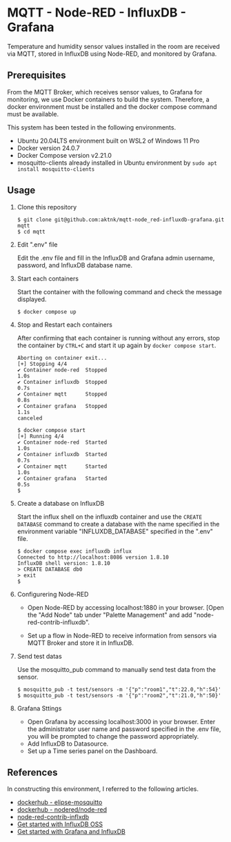 # MQTT - Node-RED - InfluxDB - Grafana

Temperature and humidity sensor values installed in the room are received via MQTT, stored in InfluxDB using Node-RED, and monitored by Grafana.

## Prerequisites

From the MQTT Broker, which receives sensor values, to Grafana for monitoring, we use Docker containers to build the system.
Therefore, a docker environment must be installed and the docker compose command must be available.

This system has been tested in the following environments.
* Ubuntu 20.04LTS environment built on WSL2 of Windows 11 Pro
* Docker version 24.0.7
* Docker Compose version v2.21.0
* mosquitto-clients already installed in Ubuntu environment by `sudo apt install mosquitto-clients`

## Usage

1. Clone this repository

    ```
    $ git clone git@github.com:aktnk/mqtt-node_red-influxdb-grafana.git mqtt
    $ cd mqtt
    ```

1. Edit ".env" file

    Edit the .env file and fill in the InfluxDB and Grafana admin username, password, and InfluxDB database name.

1. Start each containers

    Start the container with the following command and check the message displayed.

    ```
    $ docker compose up
    ```

1. Stop and Restart each containers

    After confirming that each container is running without any errors, stop the container by `CTRL+C` and start it up again by `docker compose start`.

    ```
    Aborting on container exit...
    [+] Stopping 4/4
    ✔ Container node-red  Stopped                                                                                1.0s
    ✔ Container influxdb  Stopped                                                                                0.7s
    ✔ Container mqtt      Stopped                                                                                0.8s
    ✔ Container grafana   Stopped                                                                                1.1s
    canceled

    $ docker compose start
    [+] Running 4/4
    ✔ Container node-red  Started                                                                                1.0s
    ✔ Container influxdb  Started                                                                                0.7s
    ✔ Container mqtt      Started                                                                                1.0s
    ✔ Container grafana   Started                                                                                0.5s
    $
    ```

1. Create a database on InfluxDB

    Start the influx shell on the influxdb container and use the `CREATE DATABASE` command to create a database with the name specified in the environment variable "INFLUXDB_DATABASE" specified in the ".env" file.

    ```
    $ docker compose exec influxdb influx
    Connected to http://localhost:8086 version 1.8.10
    InfluxDB shell version: 1.8.10
    > CREATE DATABASE db0
    > exit
    $
    ```

1. Configurering Node-RED

    * Open Node-RED by accessing localhost:1880 in your browser.
    [Open the "Add Node" tab under "Palette Management" and add "node-red-contrib-influxdb".

    * Set up a flow in Node-RED to receive information from sensors via MQTT Broker and store it in InfluxDB.

1. Send test datas

    Use the mosquitto_pub command to manually send test data from the sensor.

    ```
    $ mosquitto_pub -t test/sensors -m '{"p":"room1","t":22.0,"h":54}'
    $ mosquitto_pub -t test/sensors -m '{"p":"room2","t":21.0,"h":50}'
    
    ```

1.  Grafana Sttings

    * Open Grafana by accessing localhost:3000 in your browser.
    Enter the administrator user name and password specified in the .env file, you will be prompted to change the password appropriately.
    * Add InfluxDB to Datasource.
    * Set up a Time series panel on the Dashboard.


## References

In constructing this environment, I referred to the following articles.

* [dockerhub - elipse-mosquitto](https://hub.docker.com/_/eclipse-mosquitto)
* [dockerhub - nodered/node-red](https://hub.docker.com/r/nodered/node-red)
* [node-red-contrib-inflxdb](https://flows.nodered.org/node/node-red-contrib-influxdb)
* [Get started with InfluxDB OSS](https://docs.influxdata.com/influxdb/v1/introduction/get-started/)
* [Get started with Grafana and InfluxDB](https://grafana.com/docs/grafana/latest/getting-started/get-started-grafana-influxdb/#get-started-with-grafana-and-influxdb)